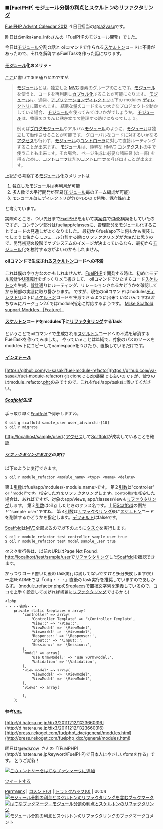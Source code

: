 ### [■](/ya_sasak__ja/20121203/1354547064)[[FuelPHP](/ya_sasak__ja/searchdiary?word=%2A%5BFuelPHP%5D)] [モジュール](http://d.hatena.ne.jp/keyword/%A5%E2%A5%B8%A5%E5%A1%BC%A5%EB)分割の利点と[スケルトン](http://d.hatena.ne.jp/keyword/%A5%B9%A5%B1%A5%EB%A5%C8%A5%F3)の[リファクタリング](http://d.hatena.ne.jp/keyword/%A5%EA%A5%D5%A5%A1%A5%AF%A5%BF%A5%EA%A5%F3%A5%B0)

[FuelPHP Advent Calendar 2012](http://atnd.org/events/33753) ４日目担当の[@sa2yasu](https://twitter.com/sa2yasu)です。

昨日は[@mikakane\_info](https://twitter.com/mkkn_info)さんの「[FuelPHPのモジュール開発](http://mkkn.info/blog/blog/archives/1617.html)」でした。

今日は[モジュール](http://d.hatena.ne.jp/keyword/%A5%E2%A5%B8%A5%E5%A1%BC%A5%EB)分割の話と
oilコマンドで作られる[スケルトン](http://d.hatena.ne.jp/keyword/%A5%B9%A5%B1%A5%EB%A5%C8%A5%F3)コードに不満があったので、それを解消するFuelTaskを作った話になります。

#### [モジュール](http://d.hatena.ne.jp/keyword/%A5%E2%A5%B8%A5%E5%A1%BC%A5%EB)化のメリット

[ここ](http://press.nekoget.com/fuelphp_doc/general/modules.html)に書いてある通りなのですが、

> [モジュール](http://d.hatena.ne.jp/keyword/%A5%E2%A5%B8%A5%E5%A1%BC%A5%EB)とは、独立した [MVC](http://d.hatena.ne.jp/keyword/MVC) 要素のグループのことです。[モジュール](http://d.hatena.ne.jp/keyword/%A5%E2%A5%B8%A5%E5%A1%BC%A5%EB)を使うと、コードを再利用し[カプセル化](http://d.hatena.ne.jp/keyword/%A5%AB%A5%D7%A5%BB%A5%EB%B2%BD)することが可能になります。 
> [モジュール](http://d.hatena.ne.jp/keyword/%A5%E2%A5%B8%A5%E5%A1%BC%A5%EB)は、通常、[アプリケーション](http://d.hatena.ne.jp/keyword/%A5%A2%A5%D7%A5%EA%A5%B1%A1%BC%A5%B7%A5%E7%A5%F3)[ディレクトリ](http://d.hatena.ne.jp/keyword/%A5%C7%A5%A3%A5%EC%A5%AF%A5%C8%A5%EA)の下の modules [ディレクトリ](http://d.hatena.ne.jp/keyword/%A5%C7%A5%A3%A5%EC%A5%AF%A5%C8%A5%EA)に置かれます。
> 結構な量のコードをもつ大きなプロジェクトを動かしている場合、 [モジュール](http://d.hatena.ne.jp/keyword/%A5%E2%A5%B8%A5%E5%A1%BC%A5%EB)を使ってみてはいかがでしょうか。 
> [モジュール](http://d.hatena.ne.jp/keyword/%A5%E2%A5%B8%A5%E5%A1%BC%A5%EB)は、物事をきちんと秩序立てて整理する助けになるでしょう。
> 
> 例えば[ブログ](http://d.hatena.ne.jp/keyword/%A5%D6%A5%ED%A5%B0)[モジュール](http://d.hatena.ne.jp/keyword/%A5%E2%A5%B8%A5%E5%A1%BC%A5%EB)やアルバム[モジュール](http://d.hatena.ne.jp/keyword/%A5%E2%A5%B8%A5%E5%A1%BC%A5%EB)のように、[モジュール](http://d.hatena.ne.jp/keyword/%A5%E2%A5%B8%A5%E5%A1%BC%A5%EB)は独立して動作させることが可能です。
> グローバルなコードに対するいかなる[アクセス](http://d.hatena.ne.jp/keyword/%A5%A2%A5%AF%A5%BB%A5%B9)も行わず、[モジュール](http://d.hatena.ne.jp/keyword/%A5%E2%A5%B8%A5%E5%A1%BC%A5%EB)の[コントローラ](http://d.hatena.ne.jp/keyword/%A5%B3%A5%F3%A5%C8%A5%ED%A1%BC%A5%E9)に対して直接ルーティングすることが出来ます。 
> [モジュール](http://d.hatena.ne.jp/keyword/%A5%E2%A5%B8%A5%E5%A1%BC%A5%EB)は、純粋な HMVC [コンテクスト](http://d.hatena.ne.jp/keyword/%A5%B3%A5%F3%A5%C6%A5%AF%A5%B9%A5%C8)の中で使うことも出来ます。その場合、
> ページ生成に必要な諸結果 (の一部) を得るために、[コントローラ](http://d.hatena.ne.jp/keyword/%A5%B3%A5%F3%A5%C8%A5%ED%A1%BC%A5%E9)は別の[コントローラ](http://d.hatena.ne.jp/keyword/%A5%B3%A5%F3%A5%C8%A5%ED%A1%BC%A5%E9)を呼び出すことが出来ます。

上記から考察する[モジュール](http://d.hatena.ne.jp/keyword/%A5%E2%A5%B8%A5%E5%A1%BC%A5%EB)化のメリットは

1.  独立した[モジュール](http://d.hatena.ne.jp/keyword/%A5%E2%A5%B8%A5%E5%A1%BC%A5%EB)は再利用が可能
2.  多人数での平行開発が容易([モジュール](http://d.hatena.ne.jp/keyword/%A5%E2%A5%B8%A5%E5%A1%BC%A5%EB)毎のチーム編成が可能)
3.  [モジュール](http://d.hatena.ne.jp/keyword/%A5%E2%A5%B8%A5%E5%A1%BC%A5%EB)毎に[ディレクトリ](http://d.hatena.ne.jp/keyword/%A5%C7%A5%A3%A5%EC%A5%AF%A5%C8%A5%EA)が分かれるので開発、[保守](http://d.hatena.ne.jp/keyword/%CA%DD%BC%E9)性向上

と考えています。

実際のところ、つい先日まで[FuelPHP](http://d.hatena.ne.jp/keyword/FuelPHP)を用いて実[案件](http://d.hatena.ne.jp/keyword/%B0%C6%B7%EF)で[CMS](http://d.hatena.ne.jp/keyword/CMS)構築をしていたのですが、コンテンツ部分はfuel/app/classesに、管理部分を[モジュール](http://d.hatena.ne.jp/keyword/%A5%E2%A5%B8%A5%E5%A1%BC%A5%EB)化することでコードの見通しがよくなりました。
最初からfuel/app下に何もかも実装してしまうと後から[モジュール](http://d.hatena.ne.jp/keyword/%A5%E2%A5%B8%A5%E5%A1%BC%A5%EB)分割する際に[リファクタリング](http://d.hatena.ne.jp/keyword/%A5%EA%A5%D5%A5%A1%A5%AF%A5%BF%A5%EA%A5%F3%A5%B0)が大変だと思うので、開発初期の段階でサブシステムのイメージが決まっているなら、最初から[モジュール](http://d.hatena.ne.jp/keyword/%A5%E2%A5%B8%A5%E5%A1%BC%A5%EB)化を検討する方がよいのかもしれません。

#### oilコマンドで生成される[スケルトン](http://d.hatena.ne.jp/keyword/%A5%B9%A5%B1%A5%EB%A5%C8%A5%F3)コードへの不満

これは僕のやり方なのかもしれませんが、[FuelPHP](http://d.hatena.ne.jp/keyword/FuelPHP)で開発する時は、初めにモデル[設計](http://d.hatena.ne.jp/keyword/%C0%DF%B7%D7)や[URI](http://d.hatena.ne.jp/keyword/URI)[設計](http://d.hatena.ne.jp/keyword/%C0%DF%B7%D7)をざっくりメモ書きして、
oilコマンドでひたすらコード[スケルトン](http://d.hatena.ne.jp/keyword/%A5%B9%A5%B1%A5%EB%A5%C8%A5%F3)を生成、[設計](http://d.hatena.ne.jp/keyword/%C0%DF%B7%D7)通りにルーティング、リレーションされるかどうかを確認してから細部の実装に取り掛かります。
ですが、現在のoilコマンドはmodules[ディレクトリ](http://d.hatena.ne.jp/keyword/%A5%C7%A5%A3%A5%EC%A5%AF%A5%C8%A5%EA)以下に[スケルトン](http://d.hatena.ne.jp/keyword/%A5%B9%A5%B1%A5%EB%A5%C8%A5%F3)コードを生成できるように出来ていないんですね(泣
ちなみにバージョン2.0ではmodule指定に対応するようです。
[Make Scaffold support Modules ［Feature］](https://github.com/fuel/oil/issues/86)

#### [スケルトン](http://d.hatena.ne.jp/keyword/%A5%B9%A5%B1%A5%EB%A5%C8%A5%F3)コードをmodules下に[リファクタリング](http://d.hatena.ne.jp/keyword/%A5%EA%A5%D5%A5%A1%A5%AF%A5%BF%A5%EA%A5%F3%A5%B0)するTask

ということでoilコマンドで生成される[スケルトン](http://d.hatena.ne.jp/keyword/%A5%B9%A5%B1%A5%EB%A5%C8%A5%F3)コードへの不満を解消するFuelTaskを作ってみました。
やっていることは単純で、対象のパスのソースをmodules下にコピーしてnamespaceをつけたり、置換しているだけです。

##### [インストール](http://d.hatena.ne.jp/keyword/%A5%A4%A5%F3%A5%B9%A5%C8%A1%BC%A5%EB)

[https://github.com/ya-sasaki/fuel-module-refactor](https://github.com/ya-sasaki/fuel-module-refactor)
[git](http://d.hatena.ne.jp/keyword/git) cloneでも[zip](http://d.hatena.ne.jp/keyword/zip)展開でも良いのですが、使うのはmodule\_refactor.[php](http://d.hatena.ne.jp/keyword/php)のみですので、これをfuel/app/tasksに置いてください。

##### [Scaffold](http://d.hatena.ne.jp/keyword/Scaffold)生成

手っ取り早く[Scaffold](http://d.hatena.ne.jp/keyword/Scaffold)で例示しますね。

~~~~ {.syntax-highlight}
$ oil g scaffold sample_user user_id:varchar[10]
$ oil r migrate
~~~~

[http://localhost/sample/user](http://localhost/sample/user)に[アクセス](http://d.hatena.ne.jp/keyword/%A5%A2%A5%AF%A5%BB%A5%B9)して[Scaffold](http://d.hatena.ne.jp/keyword/Scaffold)が成功していることを確認

##### [リファクタリング](http://d.hatena.ne.jp/keyword/%A5%EA%A5%D5%A5%A1%A5%AF%A5%BF%A5%EA%A5%F3%A5%B0)[タスク](http://d.hatena.ne.jp/keyword/%A5%BF%A5%B9%A5%AF)の実行

以下のように実行できます。

~~~~ {.syntax-highlight}
$ oil r module_refactor <module_name> <type> <name> <delete>
~~~~

第１[引数](http://d.hatena.ne.jp/keyword/%B0%FA%BF%F4)はfuel/app/modules/\<module\_name\>です。
第２[引数](http://d.hatena.ne.jp/keyword/%B0%FA%BF%F4)は"controller" or "model"です。指定した方を[リファクタリング](http://d.hatena.ne.jp/keyword/%A5%EA%A5%D5%A5%A1%A5%AF%A5%BF%A5%EA%A5%F3%A5%B0)します。controllerを指定した場合は、あればですが、対象のapp/views, app/classes/viewも[リファクタリング](http://d.hatena.ne.jp/keyword/%A5%EA%A5%D5%A5%A1%A5%AF%A5%BF%A5%EA%A5%F3%A5%B0)します。
第３[引数](http://d.hatena.ne.jp/keyword/%B0%FA%BF%F4)はoil g したときのクラス名です。上記[Scaffold](http://d.hatena.ne.jp/keyword/Scaffold)の例だと"sample\_user"ですね。
第４[引数](http://d.hatena.ne.jp/keyword/%B0%FA%BF%F4)は[リファクタリング](http://d.hatena.ne.jp/keyword/%A5%EA%A5%D5%A5%A1%A5%AF%A5%BF%A5%EA%A5%F3%A5%B0)後に[スケルトン](http://d.hatena.ne.jp/keyword/%A5%B9%A5%B1%A5%EB%A5%C8%A5%F3)コードを削除するかどうかを指定します。[デフォルト](http://d.hatena.ne.jp/keyword/%A5%C7%A5%D5%A5%A9%A5%EB%A5%C8)はfalseです。

[Scaffold](http://d.hatena.ne.jp/keyword/Scaffold)は[MVC](http://d.hatena.ne.jp/keyword/MVC)全部あるので以下のように[タスク](http://d.hatena.ne.jp/keyword/%A5%BF%A5%B9%A5%AF)を実行します。

~~~~ {.syntax-highlight}
$ oil r module_refactor test controller sample_user true
$ oil r module_refactor test model sample_user true
~~~~

[タスク](http://d.hatena.ne.jp/keyword/%A5%BF%A5%B9%A5%AF)実行後は、以前の[URL](http://d.hatena.ne.jp/keyword/URL)はPage Not Found。[http://localhost/test/sample/user](http://localhost/test/sample/user)で[リファクタリング](http://d.hatena.ne.jp/keyword/%A5%EA%A5%D5%A5%A1%A5%AF%A5%BF%A5%EA%A5%F3%A5%B0)した[Scaffold](http://d.hatena.ne.jp/keyword/Scaffold)を確認できます。

がっつりコード書いた後のTask実行は試してないですけど多分失敗します(笑)
一応READMEでは「oil g・・・」直後のTask実行を推奨していますのであしからず。
(module\_refactor.[php](http://d.hatena.ne.jp/keyword/php)の\$replacesで置換[文字列](http://d.hatena.ne.jp/keyword/%CA%B8%BB%FA%CE%F3)を定義しているので、ココを上手く設定してあげれば綺麗に[リファクタリング](http://d.hatena.ne.jp/keyword/%A5%EA%A5%D5%A5%A1%A5%AF%A5%BF%A5%EA%A5%F3%A5%B0)できるかも)

~~~~ {.syntax-highlight}
<?php
・・・・省略・・・
    private static $replaces = array(
        'controller' => array(
            'Controller_Template' => '\Controller_Template',
            'View::' => '\View::',
            'ViewModel' => '\ViewModel',
            'Viewmodel' => '\Viewmodel',
            'Response::' => '\Response::',
            'Input::' => '\Input::',
            'Session::' => '\Session::',
        ),
        'model' => array(
            'use Orm\Model;' => 'use \Orm\Model;',
            'Validation' => '\Validation',
        ),
        'view_model' => array(
            'Viewmodel' => '\Viewmodel',
            'ViewModel' => '\ViewModel',
        ),
        'views' => array(

        ),
    ); 
~~~~



#### 参考[URL](http://d.hatena.ne.jp/keyword/URL)

[http://d.hatena.ne.jp/dix3/20111212/1323660316](http://d.hatena.ne.jp/dix3/20111212/1323660316)
[http://press.nekoget.com/fuelphp\_doc/general/modules.html](http://press.nekoget.com/fuelphp_doc/general/modules.html)

明日は[@redsnow\_](https://twitter.com/redsnow_)さんの「[FuelPHP](http://d.hatena.ne.jp/keyword/FuelPHP)で日本人にやさしいformを作る」です。
乞うご期待！

[![このエントリーをはてなブックマークに追加](http://b.st-hatena.com/images/entry-button/button-only.gif)](http://b.hatena.ne.jp/entry/http://d.hatena.ne.jp/ya_sasak__ja/20121203/1354547064 "このエントリーをはてなブックマークに追加")

[ツイートする](http://twitter.com/share)

[Permalink](/ya_sasak__ja/20121203/1354547064) | [コメント(0)](/ya_sasak__ja/20121203/1354547064#c) | [トラックバック(0)](/ya_sasak__ja/20121203/1354547064#tb) | 00:04 [![ モジュール分割の利点とスケルトンのリファクタリングを含むブックマーク](http://d.hatena.ne.jp/images/b_entry_de.gif " モジュール分割の利点とスケルトンのリファクタリングを含むブックマーク")](http://b.hatena.ne.jp/entry/http://d.hatena.ne.jp/ya_sasak__ja/20121203/1354547064) [![](http://b.hatena.ne.jp/entry/image/http://d.hatena.ne.jp/ya_sasak__ja/20121203/1354547064 "はてなブックマーク -  モジュール分割の利点とスケルトンのリファクタリング")](http://b.hatena.ne.jp/entry/http://d.hatena.ne.jp/ya_sasak__ja/20121203/1354547064) ![ モジュール分割の利点とスケルトンのリファクタリングのブックマークコメント](http://r.hatena.ne.jp/images/popup.gif " モジュール分割の利点とスケルトンのリファクタリングのブックマークコメント")

